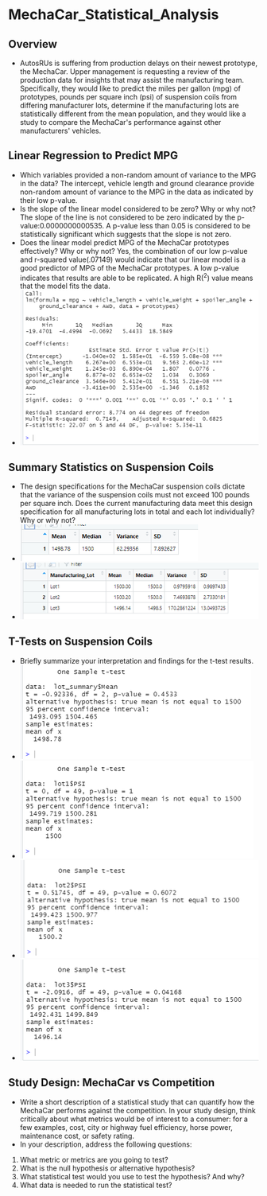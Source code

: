 # MechaCar_Statistical_Analysis

## Overview
* AutosRUs is suffering from production delays on their newest prototype, the MechaCar. Upper management is requesting a review of the production data for insights that may assist the manufacturing team. Specifically, they would like to predict the miles per gallon (mpg) of prototypes, pounds per square inch (psi) of suspension coils from differing manufacturer lots, determine if the manufacturing lots are statistically different from the mean population, and they would like a study to compare the MechaCar's performance against other manufacturers' vehicles. 

## Linear Regression to Predict MPG
* Which variables provided a non-random amount of variance to the MPG in the data? The intercept, vehicle length and ground clearance provide non-random amount of variance to the MPG in the data as indicated by their low p-value.  
* Is the slope of the linear model considered to be zero? Why or why not? The slope of the line is not considered to be zero indicated by the p-value:0.0000000000535. A p-value less than 0.05 is considered to be statistically significant which suggests that the slope is not zero.
* Does the linear model predict MPG of the MechaCar prototypes effectively? Why or why not? Yes, the combination of our low p-value and r-squared value(.07149) would indicate that our linear model is a good predictor of MPG of the MechaCar prototypes. A low p-value indicates that results are able to be replicated. A high R(<sup>2</sup>) value means that the model fits the data. 
* ![deliverable1](https://github.com/BryantKlewer/MechaCar_Statistical_Analysis/blob/main/Screen_Shots/deliverable1.png)

## Summary Statistics on Suspension Coils
* The design specifications for the MechaCar suspension coils dictate that the variance of the suspension coils must not exceed 100 pounds per square inch. Does the current manufacturing data meet this design specification for all manufacturing lots in total and each lot individually? Why or why not?
* ![deliverable2_total_summary](https://github.com/BryantKlewer/MechaCar_Statistical_Analysis/blob/main/Screen_Shots/deliverable2_total_summary.png)
* ![deliverable2_lot_summary](https://github.com/BryantKlewer/MechaCar_Statistical_Analysis/blob/main/Screen_Shots/deliverable2_lot_summary.png)

## T-Tests on Suspension Coils
* Briefly summarize your interpretation and findings for the t-test results. 
* ![deliverable3_total_ttest](https://github.com/BryantKlewer/MechaCar_Statistical_Analysis/blob/main/Screen_Shots/deliverable3_total_ttest.png)
* ![deliverable3_ttest_lot1](https://github.com/BryantKlewer/MechaCar_Statistical_Analysis/blob/main/Screen_Shots/deliverable3_ttest_lot1.png)
* ![deliverable3_ttest_lot2](https://github.com/BryantKlewer/MechaCar_Statistical_Analysis/blob/main/Screen_Shots/deliverable3_ttest_lot2.png)
* ![deliverable3_ttest_lot3](https://github.com/BryantKlewer/MechaCar_Statistical_Analysis/blob/main/Screen_Shots/deliverable3_ttest_lot3.png)

## Study Design: MechaCar vs Competition
* Write a short description of a statistical study that can quantify how the MechaCar performs against the competition. In your study design, think critically about what metrics would be of interest to a consumer: for a few examples, cost, city or highway fuel efficiency, horse power, maintenance cost, or safety rating.
* In your description, address the following questions:
1. What metric or metrics are you going to test?
2. What is the null hypothesis or alternative hypothesis?
3. What statistical test would you use to test the hypothesis? And why?
4. What data is needed to run the statistical test?
